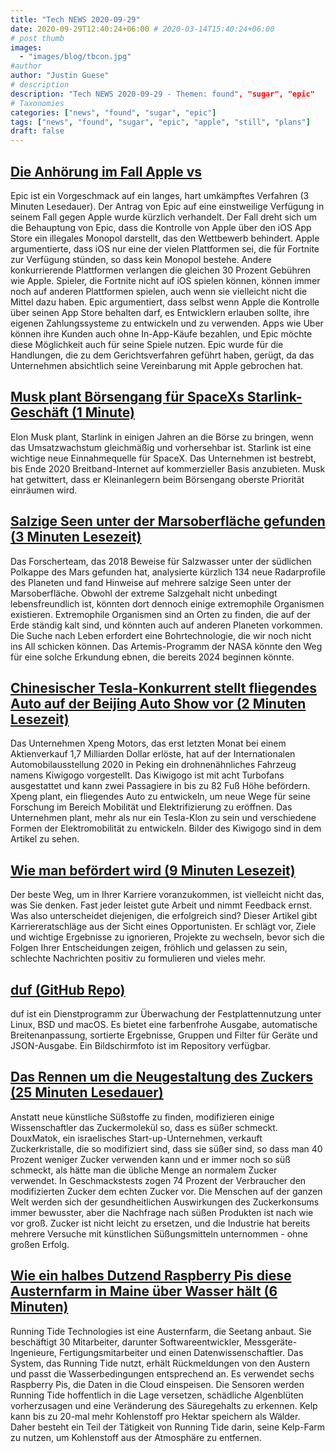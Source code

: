```yaml
---
title: "Tech NEWS 2020-09-29"
date: 2020-09-29T12:40:24+06:00 # 2020-03-14T15:40:24+06:00
# post thumb
images:
  - "images/blog/tbcon.jpg"
#author
author: "Justin Guese"
# description
description: "Tech NEWS 2020-09-29 - Themen: found", "sugar", "epic"
# Taxonomies
categories: ["news", "found", "sugar", "epic"]
tags: ["news", "found", "sugar", "epic", "apple", "still", "plans"]
draft: false
---
```


## [Die Anhörung im Fall Apple vs](https://arstechnica.com/gaming/2020/09/apple-vs-epic-hearing-previews-a-long-hard-fought-trial-to-come//1/01000174d955eb1f-1a7a2a2e-fa15-4280-97a0-1b5ded5319a5-000000/hiCFg7owiNpLkOez9C1zqk-hH8lvceVv-6k5_MYaELo=160)

 Epic ist ein Vorgeschmack auf ein langes, hart umkämpftes Verfahren (3 Minuten Lesedauer). Der Antrag von Epic auf eine einstweilige Verfügung in seinem Fall gegen Apple wurde kürzlich verhandelt. Der Fall dreht sich um die Behauptung von Epic, dass die Kontrolle von Apple über den iOS App Store ein illegales Monopol darstellt, das den Wettbewerb behindert. Apple argumentierte, dass iOS nur eine der vielen Plattformen sei, die für Fortnite zur Verfügung stünden, so dass kein Monopol bestehe. Andere konkurrierende Plattformen verlangen die gleichen 30 Prozent Gebühren wie Apple. Spieler, die Fortnite nicht auf iOS spielen können, können immer noch auf anderen Plattformen spielen, auch wenn sie vielleicht nicht die Mittel dazu haben. Epic argumentiert, dass selbst wenn Apple die Kontrolle über seinen App Store behalten darf, es Entwicklern erlauben sollte, ihre eigenen Zahlungssysteme zu entwickeln und zu verwenden. Apps wie Uber können ihre Kunden auch ohne In-App-Käufe bezahlen, und Epic möchte diese Möglichkeit auch für seine Spiele nutzen. Epic wurde für die Handlungen, die zu dem Gerichtsverfahren geführt haben, gerügt, da das Unternehmen absichtlich seine Vereinbarung mit Apple gebrochen hat.

## [Musk plant Börsengang für SpaceXs Starlink-Geschäft (1 Minute)](https://www.reuters.com/article/us-spacex-starlink-ipo/musk-plans-ipo-for-spacexs-starlink-business-idUSKBN26J36S/1/01000174d955eb1f-1a7a2a2e-fa15-4280-97a0-1b5ded5319a5-000000/UGS3kveXGRsSNfV--RXcJZz8bN5TPDlrDIVw81skFAo=160)

 Elon Musk plant, Starlink in einigen Jahren an die Börse zu bringen, wenn das Umsatzwachstum gleichmäßig und vorhersehbar ist. Starlink ist eine wichtige neue Einnahmequelle für SpaceX. Das Unternehmen ist bestrebt, bis Ende 2020 Breitband-Internet auf kommerzieller Basis anzubieten. Musk hat getwittert, dass er Kleinanlegern beim Börsengang oberste Priorität einräumen wird.

## [Salzige Seen unter der Marsoberfläche gefunden (3 Minuten Lesezeit)](https://astronomy.com/news/2020/09/salty-lakes-found-beneath-mars-surface/1/01000174d955eb1f-1a7a2a2e-fa15-4280-97a0-1b5ded5319a5-000000/LwjtTuToeo5YH3Zo2g2oYUlXvgdNF946E7CeF-pKO28=160)

 Das Forscherteam, das 2018 Beweise für Salzwasser unter der südlichen Polkappe des Mars gefunden hat, analysierte kürzlich 134 neue Radarprofile des Planeten und fand Hinweise auf mehrere salzige Seen unter der Marsoberfläche. Obwohl der extreme Salzgehalt nicht unbedingt lebensfreundlich ist, könnten dort dennoch einige extremophile Organismen existieren. Extremophile Organismen sind an Orten zu finden, die auf der Erde ständig kalt sind, und könnten auch auf anderen Planeten vorkommen. Die Suche nach Leben erfordert eine Bohrtechnologie, die wir noch nicht ins All schicken können. Das Artemis-Programm der NASA könnte den Weg für eine solche Erkundung ebnen, die bereits 2024 beginnen könnte.

## [Chinesischer Tesla-Konkurrent stellt fliegendes Auto auf der Beijing Auto Show vor (2 Minuten Lesezeit)](https://interestingengineering.com/chinese-tesla-competitor-unveils-flying-car-at-beijing-auto-show/1/01000174d955eb1f-1a7a2a2e-fa15-4280-97a0-1b5ded5319a5-000000/oY7dU8l8_tKS2lKT87VzWbUTMsLLXGNWJio9ya4nfnI=160)

 Das Unternehmen Xpeng Motors, das erst letzten Monat bei einem Aktienverkauf 1,7 Milliarden Dollar erlöste, hat auf der Internationalen Automobilausstellung 2020 in Peking ein drohnenähnliches Fahrzeug namens Kiwigogo vorgestellt. Das Kiwigogo ist mit acht Turbofans ausgestattet und kann zwei Passagiere in bis zu 82 Fuß Höhe befördern. Xpeng plant, ein fliegendes Auto zu entwickeln, um neue Wege für seine Forschung im Bereich Mobilität und Elektrifizierung zu eröffnen. Das Unternehmen plant, mehr als nur ein Tesla-Klon zu sein und verschiedene Formen der Elektromobilität zu entwickeln. Bilder des Kiwigogo sind in dem Artikel zu sehen.

## [Wie man befördert wird (9 Minuten Lesezeit)](https://defmacro.substack.com/p/how-to-get-promoted/1/01000174d955eb1f-1a7a2a2e-fa15-4280-97a0-1b5ded5319a5-000000/0ryt4NpXvQZOWU_McBI_DgEzVSgmtsjCyO2LE3Oaswg=160)

 Der beste Weg, um in Ihrer Karriere voranzukommen, ist vielleicht nicht das, was Sie denken. Fast jeder leistet gute Arbeit und nimmt Feedback ernst. Was also unterscheidet diejenigen, die erfolgreich sind? Dieser Artikel gibt Karriereratschläge aus der Sicht eines Opportunisten. Er schlägt vor, Ziele und wichtige Ergebnisse zu ignorieren, Projekte zu wechseln, bevor sich die Folgen Ihrer Entscheidungen zeigen, fröhlich und gelassen zu sein, schlechte Nachrichten positiv zu formulieren und vieles mehr.

## [duf (GitHub Repo)](https://github.com/muesli/duf/1/01000174d955eb1f-1a7a2a2e-fa15-4280-97a0-1b5ded5319a5-000000/npupxdS6s91xWUXSt168XVIn1Zl63gd55smb5fvXcZs=160)

 duf ist ein Dienstprogramm zur Überwachung der Festplattennutzung unter Linux, BSD und macOS. Es bietet eine farbenfrohe Ausgabe, automatische Breitenanpassung, sortierte Ergebnisse, Gruppen und Filter für Geräte und JSON-Ausgabe. Ein Bildschirmfoto ist im Repository verfügbar.

## [Das Rennen um die Neugestaltung des Zuckers (25 Minuten Lesedauer)](https://www.newyorker.com/magazine/2020/09/28/the-race-to-redesign-sugar/1/01000174d955eb1f-1a7a2a2e-fa15-4280-97a0-1b5ded5319a5-000000/ZK_chW9vhmpTIRVPiBvtRgfxJXlib7cCGAkFSS1AUHo=160)

 Anstatt neue künstliche Süßstoffe zu finden, modifizieren einige Wissenschaftler das Zuckermolekül so, dass es süßer schmeckt. DouxMatok, ein israelisches Start-up-Unternehmen, verkauft Zuckerkristalle, die so modifiziert sind, dass sie süßer sind, so dass man 40 Prozent weniger Zucker verwenden kann und er immer noch so süß schmeckt, als hätte man die übliche Menge an normalem Zucker verwendet. In Geschmackstests zogen 74 Prozent der Verbraucher den modifizierten Zucker dem echten Zucker vor. Die Menschen auf der ganzen Welt werden sich der gesundheitlichen Auswirkungen des Zuckerkonsums immer bewusster, aber die Nachfrage nach süßen Produkten ist nach wie vor groß. Zucker ist nicht leicht zu ersetzen, und die Industrie hat bereits mehrere Versuche mit künstlichen Süßungsmitteln unternommen - ohne großen Erfolg.

## [Wie ein halbes Dutzend Raspberry Pis diese Austernfarm in Maine über Wasser hält (6 Minuten)](https://www.pcmag.com/news/how-a-half-dozen-raspberry-pis-help-keep-this-maine-oyster-farm-afloat/1/01000174d955eb1f-1a7a2a2e-fa15-4280-97a0-1b5ded5319a5-000000/HeyTyTBr-WZ0cOp-UszhXaNcwY1zhVPDW_IVHDCEXCE=160)

 Running Tide Technologies ist eine Austernfarm, die Seetang anbaut. Sie beschäftigt 30 Mitarbeiter, darunter Softwareentwickler, Messgeräte-Ingenieure, Fertigungsmitarbeiter und einen Datenwissenschaftler. Das System, das Running Tide nutzt, erhält Rückmeldungen von den Austern und passt die Wasserbedingungen entsprechend an. Es verwendet sechs Raspberry Pis, die Daten in die Cloud einspeisen. Die Sensoren werden Running Tide hoffentlich in die Lage versetzen, schädliche Algenblüten vorherzusagen und eine Veränderung des Säuregehalts zu erkennen. Kelp kann bis zu 20-mal mehr Kohlenstoff pro Hektar speichern als Wälder. Daher besteht ein Teil der Tätigkeit von Running Tide darin, seine Kelp-Farm zu nutzen, um Kohlenstoff aus der Atmosphäre zu entfernen.

